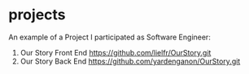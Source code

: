# projects
An example of a Project I participated as Software Engineer:
1. Our Story Front End  https://github.com/lielfr/OurStory.git
2. Our Story Back End https://github.com/yardenganon/OurStory.git

